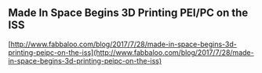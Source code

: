 ## Made In Space Begins 3D Printing PEI/PC on the ISS
  
  [http://www.fabbaloo.com/blog/2017/7/28/made-in-space-begins-3d-printing-peipc-on-the-iss](http://www.fabbaloo.com/blog/2017/7/28/made-in-space-begins-3d-printing-peipc-on-the-iss)
